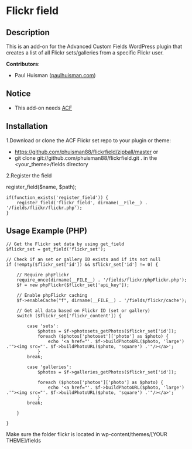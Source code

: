 Flickr field
=============

## Description

This is an add-on for the Advanced Custom Fields WordPress plugin that creates a list of all Flickr sets/galleries from a specific Flickr user.

**Contributors**:

* Paul Huisman	([paulhuisman.com](http://www.paulhuisman.com))

## Notice

- This add-on needs [ACF](http://www.advancedcustomfields.com/) 


## Installation

1.Download or clone the ACF Flickr set repo to your plugin or theme:  
* https://github.com/phuisman88/flickrfield/zipball/master or  
* git clone git://github.com/phuisman88/flickrfield.git . in the <your_theme>/fields directory

2.Register the field 

register_field($name, $path);

	if(function_exists('register_field')) {    
		register_field('flickr_field', dirname(__File__) . '/fields/flickr/flickr.php');  
	}  


## Usage Example (PHP)

	// Get the Flickr set data by using get_field
	$flickr_set = get_field('flickr_set');
	
	// Check if an set or gallery ID exists and if its not null
	if (!empty($flickr_set['id']) && $flickr_set['id'] != 0) {
		
		// Require phpFlickr
		require_once(dirname(__FILE__) . '/fields/flickr/phpFlickr.php');
		$f = new phpFlickr($flickr_set['api_key']);
		
		// Enable phpFlickr caching
		$f->enableCache("f", dirname(__FILE__) . '/fields/flickr/cache');
	
		// Get all data based on Flickr ID (set or gallery)
		switch ($flickr_set['flickr_content']) {
			
			case 'sets':
				$photos = $f->photosets_getPhotos($flickr_set['id']);
				foreach ($photos['photoset']['photo'] as $photo) {	
					echo '<a href="'. $f->buildPhotoURL($photo, 'large') .'"><img src="'. $f->buildPhotoURL($photo, 'square') .'"/></a>';
				}
			break;
			
			case 'galleries':
				$photos = $f->galleries_getPhotos($flickr_set['id']);
				
				foreach ($photos['photos']['photo'] as $photo) {
					echo '<a href="'. $f->buildPhotoURL($photo, 'large') .'"><img src="'. $f->buildPhotoURL($photo, 'square') .'"/></a>';
				}
			break;
			
		}
		
	}
	

Make sure the folder flickr is located in wp-content/themes/[YOUR THEME]/fields
